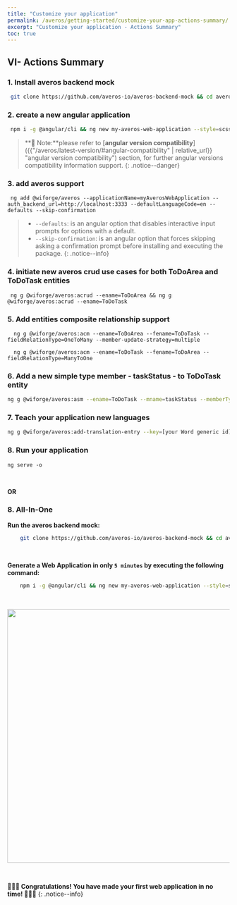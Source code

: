 ```yaml
---
title: "Customize your application"
permalink: /averos/getting-started/customize-your-app-actions-summary/
excerpt: "Customize your application - Actions Summary"
toc: true
---
```


## **VI- Actions Summary**

### 1. **Install averos backend mock**
   
   ```bash
    git clone https://github.com/averos-io/averos-backend-mock && cd averos-backend-mock && npm install && npm start
   ```


### 2. **create a new angular application**
   
   ```bash
    npm i -g @angular/cli && ng new my-averos-web-application --style=scss --routing --strict && cd my-averos-web-application
   ```

 >**🚩 Note:**please refer to [**angular version compatibility**]({{"/averos/latest-version/#angular-compatibility" | relative_url}} "angular version compatibility") section, for further angular versions compatibility information support.
 {: .notice--danger}

### 3. **add averos support**

     ng add @wiforge/averos --applicationName=myAverosWebApplication --auth_backend_url=http://localhost:3333 --defaultLanguageCode=en --defaults --skip-confirmation

> - `--defaults`: is an angular option that disables interactive input prompts for    options with a default.
> - `--skip-confirmation`: is an angular option that forces skipping asking a confirmation prompt before installing and executing the package.
{: .notice--info}

### 4. **initiate new averos crud use cases for both ToDoArea and ToDoTask entities**
    
     ng g @wiforge/averos:acrud --ename=ToDoArea && ng g @wiforge/averos:acrud --ename=ToDoTask

### 5. **Add entities composite relationship support**

      ng g @wiforge/averos:acm --ename=ToDoArea --fename=ToDoTask --fieldRelationType=OneToMany --member-update-strategy=multiple

      ng g @wiforge/averos:acm --ename=ToDoTask --fename=ToDoArea --fieldRelationType=ManyToOne

### 6. **Add a new simple type member - taskStatus - to ToDoTask entity**

   ```bash
   ng g @wiforge/averos:asm --ename=ToDoTask --mname=taskStatus --memberType=enumeration --listOfEnumValues=closed,active,pending
   ``` 

### 7. **Teach your application new languages**

   ```bash
   ng g @wiforge/averos:add-translation-entry --key=[your Word generic id] --value=[Your word in the target language] --lang=[the target language]
   ``` 

###  8. **Run your application**

    ng serve -o

<br/>

**OR** 

### 8. **All-In-One**

**Run the averos backend mock:**

```bash
    git clone https://github.com/averos-io/averos-backend-mock && cd averos-backend-mock && npm install && npm start
```
<br/>

**Generate a Web Application in only `5 minutes` by executing the following command:**

```bash
    npm i -g @angular/cli && ng new my-averos-web-application --style=scss --routing --strict && cd my-averos-web-application && ng add @wiforge/averos --applicationName=myAverosWebApplication --auth_backend_url=http://localhost:3333 --defaultLanguageCode=en --defaults --skip-confirmation && ng g @wiforge/averos:acrud --ename=ToDoArea && ng g @wiforge/averos:acrud --ename=ToDoTask && ng g @wiforge/averos:acm --ename=ToDoArea --fename=ToDoTask --fieldRelationType=OneToMany --member-update-strategy=multiple && ng g @wiforge/averos:acm --ename=ToDoTask --fename=ToDoArea --fieldRelationType=ManyToOne && ng g @wiforge/averos:asm --ename=ToDoTask --mname=taskStatus --memberType=enumeration --listOfEnumValues=closed,active,pending && ng serve -o
```

<br/>

<p align="center">
<img width="1024" height="576" src="{{ site.baseurl }}/assets/inaction/averos.gif">
</p>
<br/> 

**🎉🎉🎉 Congratulations! You have made your first web application in no time! 🎉🎉🎉**
{: .notice--info}